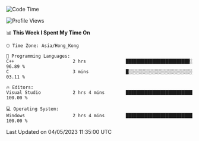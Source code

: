 <!--START_SECTION:waka-->
![Code Time](http://img.shields.io/badge/Code%20Time-56%20hrs%2028%20mins-blue)

![Profile Views](http://img.shields.io/badge/Profile%20Views-0-blue)

📊 **This Week I Spent My Time On** 

```text
🕑︎ Time Zone: Asia/Hong_Kong

💬 Programming Languages: 
C++                      2 hrs               ████████████████████████░   96.89 % 
C                        3 mins              █░░░░░░░░░░░░░░░░░░░░░░░░   03.11 % 

🔥 Editors: 
Visual Studio            2 hrs 4 mins        █████████████████████████   100.00 % 

💻 Operating System: 
Windows                  2 hrs 4 mins        █████████████████████████   100.00 % 
```


 Last Updated on 04/05/2023 11:35:00 UTC
<!--END_SECTION:waka-->

